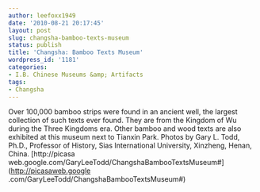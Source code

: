 ```yaml
---
author: leefoxx1949
date: '2010-08-21 20:17:45'
layout: post
slug: changsha-bamboo-texts-museum
status: publish
title: 'Changsha: Bamboo Texts Museum'
wordpress_id: '1181'
categories:
- I.B. Chinese Museums &amp; Artifacts
tags:
- Changsha
---
```


Over 100,000 bamboo strips were found in an ancient well, the largest
collection of such texts ever found. They are from the Kingdom of Wu during
the Three Kingdoms era. Other bamboo and wood texts are also exhibited at this
museum next to Tianxin Park. Photos by Gary L. Todd, Ph.D., Professor of
History, Sias International University, Xinzheng, Henan, China. [http://picasa
web.google.com/GaryLeeTodd/ChangshaBambooTextsMuseum#](http://picasaweb.google
.com/GaryLeeTodd/ChangshaBambooTextsMuseum#)

